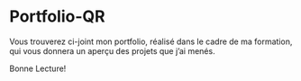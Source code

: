 # Portfolio-QR
Vous trouverez ci-joint mon portfolio, réalisé dans le cadre de ma formation, qui vous donnera un aperçu des projets que j’ai menés.

Bonne Lecture!
